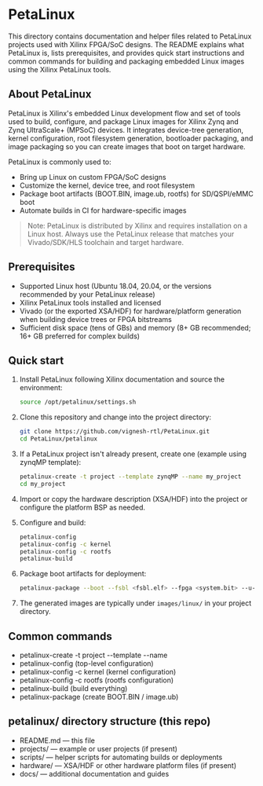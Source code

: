 # PetaLinux

This directory contains documentation and helper files related to PetaLinux projects used with Xilinx FPGA/SoC designs. The README explains what PetaLinux is, lists prerequisites, and provides quick start instructions and common commands for building and packaging embedded Linux images using the Xilinx PetaLinux tools.

## About PetaLinux

PetaLinux is Xilinx's embedded Linux development flow and set of tools used to build, configure, and package Linux images for Xilinx Zynq and Zynq UltraScale+ (MPSoC) devices. It integrates device-tree generation, kernel configuration, root filesystem generation, bootloader packaging, and image packaging so you can create images that boot on target hardware.

PetaLinux is commonly used to:
- Bring up Linux on custom FPGA/SoC designs
- Customize the kernel, device tree, and root filesystem
- Package boot artifacts (BOOT.BIN, image.ub, rootfs) for SD/QSPI/eMMC boot
- Automate builds in CI for hardware-specific images

> Note: PetaLinux is distributed by Xilinx and requires installation on a Linux host. Always use the PetaLinux release that matches your Vivado/SDK/HLS toolchain and target hardware.

## Prerequisites

- Supported Linux host (Ubuntu 18.04, 20.04, or the versions recommended by your PetaLinux release)
- Xilinx PetaLinux tools installed and licensed
- Vivado (or the exported XSA/HDF) for hardware/platform generation when building device trees or FPGA bitstreams
- Sufficient disk space (tens of GBs) and memory (8+ GB recommended; 16+ GB preferred for complex builds)

## Quick start

1. Install PetaLinux following Xilinx documentation and source the environment:

   ```bash
   source /opt/petalinux/settings.sh
   ```

2. Clone this repository and change into the project directory:

   ```bash
   git clone https://github.com/vignesh-rtl/PetaLinux.git
   cd PetaLinux/petalinux
   ```

3. If a PetaLinux project isn't already present, create one (example using zynqMP template):

   ```bash
   petalinux-create -t project --template zynqMP --name my_project
   cd my_project
   ```

4. Import or copy the hardware description (XSA/HDF) into the project or configure the platform BSP as needed.

5. Configure and build:

   ```bash
   petalinux-config
   petalinux-config -c kernel
   petalinux-config -c rootfs
   petalinux-build
   ```

6. Package boot artifacts for deployment:

   ```bash
   petalinux-package --boot --fsbl <fsbl.elf> --fpga <system.bit> --u-boot
   ```

7. The generated images are typically under `images/linux/` in your project directory.

## Common commands

- petalinux-create -t project --template <type> --name <name>
- petalinux-config (top-level configuration)
- petalinux-config -c kernel (kernel configuration)
- petalinux-config -c rootfs (rootfs configuration)
- petalinux-build (build everything)
- petalinux-package (create BOOT.BIN / image.ub)

## petalinux/ directory structure (this repo)

- README.md  — this file
- projects/  — example or user projects (if present)
- scripts/   — helper scripts for automating builds or deployments
- hardware/  — XSA/HDF or other hardware platform files (if present)
- docs/      — additional documentation and guides

